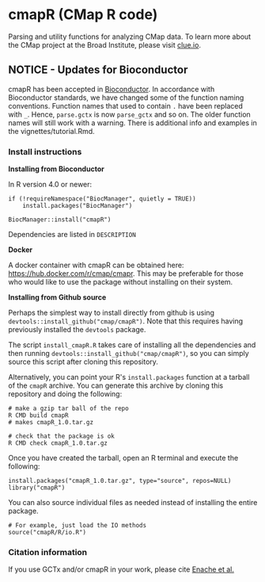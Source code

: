 # cmapR (CMap R code)

Parsing and utility functions for analyzing CMap data. To learn more about the CMap project at the Broad Institute, please visit [clue.io](https://clue.io).

## NOTICE - Updates for Bioconductor

cmapR has been accepted in [Bioconductor](https://www.bioconductor.org/packages/release/bioc/html/cmapR.html). In accordance with Bioconductor standards, we have changed some of the function naming conventions. Function names that used to contain `.` have been replaced with `_`. Hence, `parse.gctx` is now `parse_gctx` and so on. The older function names will still work with a warning. There is additional info and examples in the vignettes/tutorial.Rmd.


### Install instructions

**Installing from Bioconductor**

In R version 4.0 or newer:

```
if (!requireNamespace("BiocManager", quietly = TRUE))
    install.packages("BiocManager")

BiocManager::install("cmapR")
```

Dependencies are listed in `DESCRIPTION`

**Docker**

A docker container with cmapR can be obtained here: https://hub.docker.com/r/cmap/cmapr. This may be preferable for those who would like to use the package without installing on their system.

**Installing from Github source**

Perhaps the simplest way to install directly from github is using `devtools::install_github("cmap/cmapR")`. Note that this requires having previously installed the `devtools` package.

The script `install_cmapR.R` takes care of installing all the dependencies and then running `devtools::install_github("cmap/cmapR")`, so you can simply source this script after cloning this repository.

Alternatively, you can point your R's `install.packages` function at a tarball of the `cmapR` archive. You can generate this archive by cloning this repository and doing the following:

	# make a gzip tar ball of the repo
	R CMD build cmapR
	# makes cmapR_1.0.tar.gz
	
	# check that the package is ok
	R CMD check cmapR_1.0.tar.gz	

Once you have created the tarball, open an R terminal and execute the following:

	install.packages("cmapR_1.0.tar.gz", type="source", repos=NULL)
	library("cmapR")


You can also source individual files as needed instead of installing the entire package.

	# For example, just load the IO methods
	source("cmapR/R/io.R")

### Citation information
If you use GCTx and/or cmapR in your work, please cite [Enache et al.](https://www.biorxiv.org/content/early/2017/11/30/227041)
